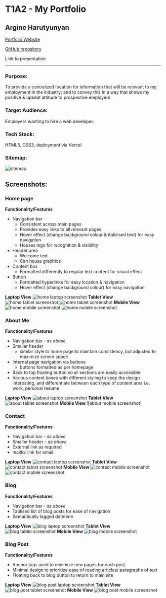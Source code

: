 # T1A2 - My Portfolio
## Argine Harutyunyan

[Portfolio Website](https://portfolio-arharutyu.vercel.app/index.html)

[GitHub repository](https://github.com/arharutyu/t1a2)

Link to presentation

---

### Purpose:
To provide a centralized location for information that will be relevant to my employment in the industry; and to convey this in a way that shows my positive & upbeat attitude to prospective employers.
### Target Audience:
Employers wanting to hire a web developer.

### Tech Stack:
HTML5, CSS3, deployment via Vercel


### Sitemap:
![sitemap](./docs/sitemap.png)

## Screenshots:

### Home page

**Functionality/Features**
* Navigation bar
    * Consistent across main pages
    * Provides easy links to all relevant pages
    * Hover effect (change background colour & italizised text) for easy navigation
    * Houses logo for recognition & visibility
* Header area
    * Welcome text
    * Can house graphics
* Content box
    * Formatted differently to regular text content for visual effect
* Button
    * Formatted hyperlinks for easy location & navigation
    * Hover effect (change background colour) for easy navigation

**Laptop View**
![home laptop screenshot](./docs/home-laptop.png)
**Tablet View**
![home tablet screenshot](./docs/home-tab.png)
![home tablet screenshot](./docs/home-tab-2.png)
**Mobile View**
![home mobile screenshot](./docs/home-mob.png)
![home mobile screenshot](./docs/home-mob-2.png)

### About Me
**Functionality/Features**
* Navigation bar - *as above*
* Smaller header 
    * similar style to home page to maintain consistency, but adjusted to maximize screen space
* Internal page navigation via buttons
    * buttons formatted as per homepage
* Back to top floating button so all sections are easily accessible
* Various content boxes with different styling to keep the design interesting, and differentiate between each type of content area i.e. work, personal resume

**Laptop View**
![about laptop screenshot](./docs/about-laptop.png)
**Tablet View**
![about tablet screenshot](./docs/about-tab.png)
**Mobile View**
![about mobile screenshot]

### Contact
**Functionality/Features**
* Navigation bar - *as above*
* Smaller header - *as above*
* External link as required
* mailto: link for email

**Laptop View**
![contact laptop screenshot](./docs/contact-laptop.png)
**Tablet View**
![contact tablet screenshot](./docs/contact-tab-2.png)
**Mobile View**
![contact mobile screenshot](./docs/contact-mob-2.png)
![contact mobile screenshot](./docs/contact-mob.png)

### Blog
**Functionality/Features**
* Navigation bar - *as above*
* Tablised list of blog posts for ease of navigation
* Semantically tagged datetime

**Laptop View**
![blog laptop screenshot](./docs/blog-laptop.png)
**Tablet View**
![blog tablet screenshot](./docs/blog-tab.png)
**Mobile View**
![blog mobile screenshot](./docs/blog-mob.png)

### Blog Post 
**Functionality/Features**
* Anchor tags used to minimize new pages for each post
* Minimal design to prioritize ease of reading articles/ paragraphs of text
* Floating back to blog button to return to main site

**Laptop View**
![blog post laptop screenshot](./docs/blog-post-laptop.png)
**Tablet View**
![blog post tablet screenshot](./docs/blog-post-tab.png)
**Mobile View**
![blog post mobile screenshot](./docs/blog-post-mob.png)


